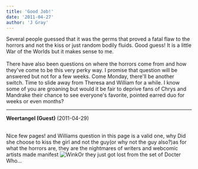 ```yaml
---
title: 'Good Job!'
date: '2011-04-27'
author: 'J Gray'
---
```


Several people guessed that it was the germs that proved a fatal flaw to the horrors and not the kiss or just random bodily fluids. Good guess! It is a little War of the Worlds but it makes sense to me. <br><br>There have also been questions on where the horrors come from and how they've come to be this very perky way. I promise that question will be answered but not for a few weeks. Come Monday, there'll be another switch. Time to slide away from Theresa and William for a while. I know some of you are groaning but would it be fair to deprive fans of Chrys and Mandrake their chance to see everyone's favorite, pointed earred duo for weeks or even months?<br>

---
**Weertangel (Guest)** (2011-04-29)

<br>Nice few pages! and Williams question in this page is a valid one, why Did she choose to kiss the girl and not the guy(or why not the guy also?)as for what the horrors are, they are the nightmares of writers and webcomic artists made manifest <img src="//smilies/wink1.gif" alt="Wink" border="0">Or they just got lost from the set of Docter Who...


